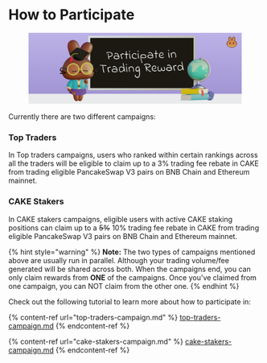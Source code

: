 # How to Participate

<figure><img src="../../../.gitbook/assets/how-to-tradingreward.png" alt=""><figcaption></figcaption></figure>

Currently there are two different campaigns:

### Top Traders

In Top traders campaigns, users who ranked within certain rankings across all the traders will be eligible to claim up to a 3% trading fee rebate in CAKE from trading eligible PancakeSwap V3 pairs on BNB Chain and Ethereum mainnet.

### CAKE Stakers

In CAKE stakers campaigns, eligible users with active CAKE staking positions can claim up to a ~~5%~~ 10% trading fee rebate in CAKE from trading eligible PancakeSwap V3 pairs on BNB Chain and Ethereum mainnet.

{% hint style="warning" %}
**Note:** The two types of campaigns mentioned above are usually run in parallel. Although your trading volume/fee generated will be shared across both. When the campaigns end, you can only claim rewards from **ONE** of the campaigns. Once you've claimed from one campaign, you can NOT claim from the other one.
{% endhint %}

Check out the following tutorial to learn more about how to participate in:

{% content-ref url="top-traders-campaign.md" %}
[top-traders-campaign.md](top-traders-campaign.md)
{% endcontent-ref %}

{% content-ref url="cake-stakers-campaign.md" %}
[cake-stakers-campaign.md](cake-stakers-campaign.md)
{% endcontent-ref %}
